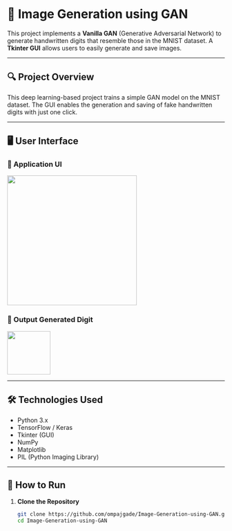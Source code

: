 # 🧠 Image Generation using GAN

This project implements a **Vanilla GAN** (Generative Adversarial Network) to generate handwritten digits that resemble those in the MNIST dataset. A **Tkinter GUI** allows users to easily generate and save images.

---

## 🔍 Project Overview

This deep learning-based project trains a simple GAN model on the MNIST dataset. The GUI enables the generation and saving of fake handwritten digits with just one click.

---

## 🖥️ User Interface

### 🔳 Application UI  
<img src="Image%20Generator%20UI.png" width="300"/>

### 🧾 Output Generated Digit  
<img src="Output%20Genearated%20Image.png" width="100"/>

---

## 🛠️ Technologies Used

- Python 3.x
- TensorFlow / Keras
- Tkinter (GUI)
- NumPy
- Matplotlib
- PIL (Python Imaging Library)

---

## 🚀 How to Run

1. **Clone the Repository**
   ```bash
   git clone https://github.com/ompajgade/Image-Generation-using-GAN.git
   cd Image-Generation-using-GAN
